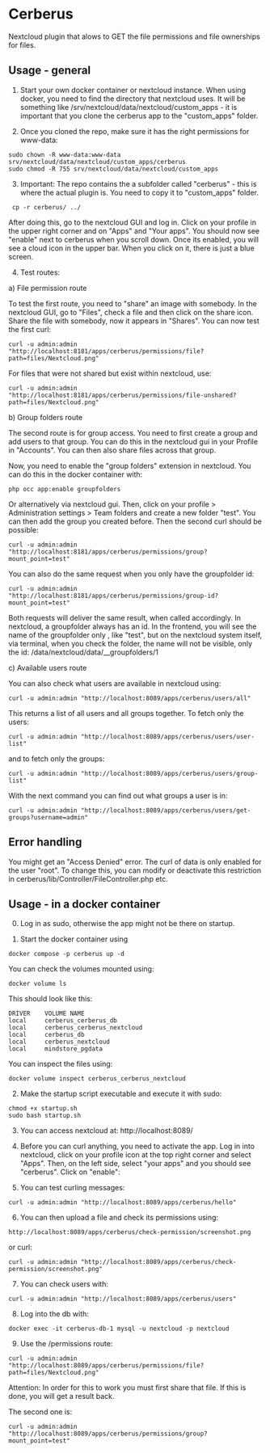 # Cerberus

Nextcloud plugin that alows to GET the file permissions and file ownerships for files.

## Usage - general

1. Start your own docker container or nextcloud instance. When using docker, you need to find the directory that nextcloud uses. It will be something like /srv/nextcloud/data/nextcloud/custom_apps - it is important that you clone the cerberus app to the "custom_apps" folder.

2. Once you cloned the repo, make sure it has the right permissions for www-data:

```
sudo chown -R www-data:www-data srv/nextcloud/data/nextcloud/custom_apps/cerberus
sudo chmod -R 755 srv/nextcloud/data/nextcloud/custom_apps
```

3. Important: The repo contains the a subfolder called "cerberus" - this is where the actual plugin is. You need to copy it to "custom_apps" folder.

```
 cp -r cerberus/ ../
```

After doing this, go to the nextcloud GUI and log in. Click on your profile in the upper right corner and on "Apps" and "Your apps". You should now see "enable" next to cerberus when you scroll down. Once its enabled, you will see a cloud icon in the upper bar. When you click on it, there is just a blue screen.

4. Test routes:

a) File permission route

To test the first route, you need to "share" an image with somebody. In the nextcloud GUI, go to "Files", check a file and then click on the share icon. Share the file with somebody, now it appears in "Shares". You can now test the first curl:

```
curl -u admin:admin "http://localhost:8181/apps/cerberus/permissions/file?path=files/Nextcloud.png"
```

For files that were not shared but exist within nextcloud, use: 

```
curl -u admin:admin "http://localhost:8181/apps/cerberus/permissions/file-unshared?path=files/Nextcloud.png"
```

b) Group folders route

The second route is for group access. You need to first create a group and add users to that group. You can do this in the nextcloud gui in your Profile in "Accounts". You can then also share files across that group.

Now, you need to enable the "group folders" extension in nextcloud. You can do this in the docker container with:

```
php occ app:enable groupfolders
```

Or alternatively via nextcloud gui. Then, click on your profile > Administration settings > Team folders and create a new folder "test". You can then add the group you created before. Then the second curl should be possible:

```
curl -u admin:admin "http://localhost:8181/apps/cerberus/permissions/group?mount_point=test"
```

You can also do the same request when you only have the groupfolder id: 

```
curl -u admin:admin "http://localhost:8181/apps/cerberus/permissions/group-id?mount_point=test"
```

Both requests will deliver the same result, when called accordingly. In nextcloud, a groupfolder always has an id. In the frontend, you will see the name of the groupfolder only , like "test", but on the nextcloud system itself, via terminal, when you check the folder, the name will not be visible, only the id: /data/nextcloud/data/__groupfolders/1

c) Available users route

You can also check what users are available in nextcloud using:

```
curl -u admin:admin "http://localhost:8089/apps/cerberus/users/all"
```

This returns a list of all users and all groups together. To fetch only the users:

```
curl -u admin:admin "http://localhost:8089/apps/cerberus/users/user-list"
```

and to fetch only the groups:

```
curl -u admin:admin "http://localhost:8089/apps/cerberus/users/group-list"
```

With the next command you can find out what groups a user is in: 
```
curl -u admin:admin "http://localhost:8089/apps/cerberus/users/get-groups?username=admin"
```

## Error handling

You might get an "Access Denied" error. The curl of data is only enabled for the user "root". To change this, you can modify or deactivate this restriction in cerberus/lib/Controller/FileController.php etc.

## Usage - in a docker container

0. Log in as sudo, otherwise the app might not be there on startup.

1. Start the docker container using

```
docker compose -p cerberus up -d
```

You can check the volumes mounted using:

```
docker volume ls
```

This should look like this:

```
DRIVER    VOLUME NAME
local     cerberus_cerberus_db
local     cerberus_cerberus_nextcloud
local     cerberus_db
local     cerberus_nextcloud
local     mindstore_pgdata
```

You can inspect the files using:

```
docker volume inspect cerberus_cerberus_nextcloud
```

2. Make the startup script executable and execute it with sudo:

```
chmod +x startup.sh
sudo bash startup.sh
```

3. You can access nextcloud at: http://localhost:8089/

4. Before you can curl anything, you need to activate the app. Log in into nextcloud, click on your profile icon at the top right corner and select "Apps". Then, on the left side, select "your apps" and you should see "cerberus". Click on "enable":

5. You can test curling messages:

```
curl -u admin:admin "http://localhost:8089/apps/cerberus/hello"
```

6. You can then upload a file and check its permissions using:

```
http://localhost:8089/apps/cerberus/check-permission/screenshot.png
```

or curl:

```
curl -u admin:admin "http://localhost:8089/apps/cerberus/check-permission/screenshot.png"
```

7. You can check users with:

```
curl -u admin:admin "http://localhost:8089/apps/cerberus/users"
```

8. Log into the db with:

```
docker exec -it cerberus-db-1 mysql -u nextcloud -p nextcloud
```

9. Use the /permissions route:

```
curl -u admin:admin "http://localhost:8089/apps/cerberus/permissions/file?path=files/Nextcloud.png"
```

Attention: In order for this to work you must first share that file. If this is done, you will get a result back.

The second one is:

```
curl -u admin:admin "http://localhost:8089/apps/cerberus/permissions/group?mount_point=test"
```
